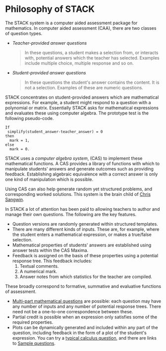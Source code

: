 # Philosophy of STACK

The STACK system is a computer aided assessment package for mathematics.
In computer aided assessment (CAA), there are two classes of question types.

*  *Teacher-provided answer questions*

   >  In these questions, a student makes a selection from, or interacts with, potential answers which the teacher has selected.
  	  Examples include multiple choice, multiple response and so on.
*  *Student-provided answer questions*

   >  In these questions the student's answer contains the content.
      It is not a selection. Examples of these are numeric questions.

STACK concentrates on student-provided answers which are mathematical expressions.
For example, a student might respond to a question with a polynomial or matrix.
Essentially STACK asks for mathematical expressions and evaluates these using computer algebra.
The prototype test is the following pseudo-code.

	If
	 simplify(student_answer-teacher_answer) = 0
	then
	  mark = 1,
	else
	  mark = 0.

STACK uses a *computer algebra system*, (CAS) to implement these mathematical functions.
A CAS provides a library of functions with which to manipulate students' answers and generate outcomes such as providing feedback.
Establishing algebraic equivalence with a correct answer is only one kind of manipulation which is possible.

Using CAS can also help generate random yet structured problems, and corresponding worked solutions.
This system is the brain child of [Chris Sangwin](mailto:chris@sangwin.com).

In STACK a lot of attention has been paid to allowing teachers to author and manage their own questions. The following are the key features.

* Question versions are randomly generated within structured templates.
* There are many different kinds of inputs. These are, for example, where the student enters a mathematical expression, or makes a true/false selection.
* Mathematical properties of students' answers are established using answer tests within the CAS Maxima.
* Feedback is assigned on the basis of these properties using a potential response tree. This feedback includes:
	1. Textual comments.
	2. A numerical mark.
	3. Answer notes from which statistics for the teacher are compiled.

These broadly correspond to formative, summative and evaluative functions of assessment.

* [Multi-part mathematical questions](../Authoring/Multi-part_mathematical_questions) are possible:
  each question may have any number of inputs and any number of potential response trees.
  There need not be a one-to-one correspondence between these.
* Partial credit is possible when an expression only satisfies some of the required properties.
* Plots can be dynamically generated and included within any part of the question, including feedback in the form of a plot of the student's expression.
You can try a [typical calculus question](http://stack.bham.ac.uk/worksheets/worksheets.php?qkey=test-1), and there are links to [Sample questions](../Authoring/Sample_questions).
